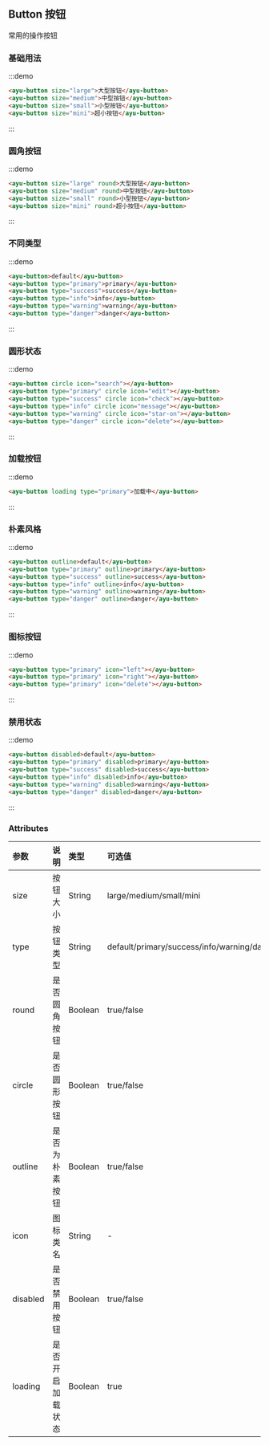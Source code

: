 ## Button 按钮
常用的操作按钮
### 基础用法
:::demo
``` html
<ayu-button size="large">大型按钮</ayu-button>
<ayu-button size="medium">中型按钮</ayu-button>
<ayu-button size="small">小型按钮</ayu-button>
<ayu-button size="mini">超小按钮</ayu-button>
```
:::

### 圆角按钮
:::demo
``` html
<ayu-button size="large" round>大型按钮</ayu-button>
<ayu-button size="medium" round>中型按钮</ayu-button>
<ayu-button size="small" round>小型按钮</ayu-button>
<ayu-button size="mini" round>超小按钮</ayu-button>
```
:::

### 不同类型
:::demo
``` html
<ayu-button>default</ayu-button>
<ayu-button type="primary">primary</ayu-button>
<ayu-button type="success">success</ayu-button>
<ayu-button type="info">info</ayu-button>
<ayu-button type="warning">warning</ayu-button>
<ayu-button type="danger">danger</ayu-button>
```
:::

### 圆形状态
:::demo
``` html
<ayu-button circle icon="search"></ayu-button>
<ayu-button type="primary" circle icon="edit"></ayu-button>
<ayu-button type="success" circle icon="check"></ayu-button>
<ayu-button type="info" circle icon="message"></ayu-button>
<ayu-button type="warning" circle icon="star-on"></ayu-button>
<ayu-button type="danger" circle icon="delete"></ayu-button>
```
:::

### 加载按钮
:::demo
``` html
<ayu-button loading type="primary">加载中</ayu-button>
```
:::

### 朴素风格
:::demo
``` html
<ayu-button outline>default</ayu-button>
<ayu-button type="primary" outline>primary</ayu-button>
<ayu-button type="success" outline>success</ayu-button>
<ayu-button type="info" outline>info</ayu-button>
<ayu-button type="warning" outline>warning</ayu-button>
<ayu-button type="danger" outline>danger</ayu-button>
```
:::

### 图标按钮
:::demo
``` html
<ayu-button type="primary" icon="left"></ayu-button>
<ayu-button type="primary" icon="right"></ayu-button>
<ayu-button type="primary" icon="delete"></ayu-button>
```
:::

### 禁用状态
:::demo
``` html
<ayu-button disabled>default</ayu-button>
<ayu-button type="primary" disabled>primary</ayu-button>
<ayu-button type="success" disabled>success</ayu-button>
<ayu-button type="info" disabled>info</ayu-button>
<ayu-button type="warning" disabled>warning</ayu-button>
<ayu-button type="danger" disabled>danger</ayu-button>
```
:::

### Attributes
|参数|说明|类型|可选值|默认值
|:---|:---|:---|:---|:---
|size|按钮大小|String|large/medium/small/mini|medium
|type|按钮类型|String|default/primary/success/info/warning/danger|default
|round|是否圆角按钮|Boolean|true/false|false
|circle|是否圆形按钮|Boolean|true/false|false
|outline|是否为朴素按钮|Boolean|true/false|false
|icon|图标类名|String|-|-
|disabled|是否禁用按钮|Boolean|true/false|false
|loading|是否开启加载状态|Boolean|true|false

<style scoped>
.ayu-button {
  margin-right: 5px;
}
</style>